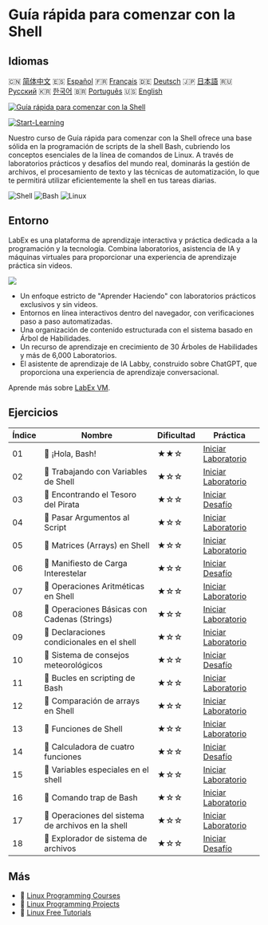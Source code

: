 # Guía rápida para comenzar con la Shell

## Idiomas

🇨🇳 [简体中文](README_zh.md) 🇪🇸 [Español](README_es.md) 🇫🇷 [Français](README_fr.md) 🇩🇪 [Deutsch](README_de.md) 🇯🇵 [日本語](README_ja.md) 🇷🇺 [Русский](README_ru.md) 🇰🇷 [한국어](README_ko.md) 🇧🇷 [Português](README_pt.md) 🇺🇸 [English](README.md) 

[![Guía rápida para comenzar con la Shell](https://cover-creator.labex.io/quick-start-with-shell.png?lang=es)](https://labex.io/es/courses/quick-start-with-shell)

[![Start-Learning](https://img.shields.io/badge/Start-Learning-whitesmoke?style=for-the-badge)](https://labex.io/es/courses/quick-start-with-shell)

Nuestro curso de Guía rápida para comenzar con la Shell ofrece una base sólida en la programación de scripts de la shell Bash, cubriendo los conceptos esenciales de la línea de comandos de Linux. A través de laboratorios prácticos y desafíos del mundo real, dominarás la gestión de archivos, el procesamiento de texto y las técnicas de automatización, lo que te permitirá utilizar eficientemente la shell en tus tareas diarias.

![Shell](https://img.shields.io/badge/Shell-whitesmoke?style=for-the-badge&logo=shell)
![Bash](https://img.shields.io/badge/Bash-whitesmoke?style=for-the-badge&logo=bash)
![Linux](https://img.shields.io/badge/Linux-whitesmoke?style=for-the-badge&logo=linux)


## Entorno

LabEx es una plataforma de aprendizaje interactiva y práctica dedicada a la programación y la tecnología. Combina laboratorios, asistencia de IA y máquinas virtuales para proporcionar una experiencia de aprendizaje práctica sin videos.

![](https://tutorial-screenshot.getvm.io/images/vm-1725247253.png)

- Un enfoque estricto de "Aprender Haciendo" con laboratorios prácticos exclusivos y sin videos.
- Entornos en línea interactivos dentro del navegador, con verificaciones paso a paso automatizadas.
- Una organización de contenido estructurada con el sistema basado en Árbol de Habilidades.
- Un recurso de aprendizaje en crecimiento de 30 Árboles de Habilidades y más de 6,000 Laboratorios.
- El asistente de aprendizaje de IA Labby, construido sobre ChatGPT, que proporciona una experiencia de aprendizaje conversacional.

Aprende más sobre [LabEx VM](https://support.labex.io/using-labex/virtual-machine).

## Ejercicios

|   Índice | Nombre                                             | Dificultad   | Práctica                                                                                                                     |
|----------|----------------------------------------------------|--------------|------------------------------------------------------------------------------------------------------------------------------|
|       01 | 📖 ¡Hola, Bash!                                    | ★★☆          | <a target='_blank' href='https://labex.io/es/tutorials/linux-hello-bash-388809'>Iniciar Laboratorio</a>                      |
|       02 | 📖 Trabajando con Variables de Shell               | ★☆☆          | <a target='_blank' href='https://labex.io/es/tutorials/shell-working-with-shell-variables-388810'>Iniciar Laboratorio</a>    |
|       03 | 🎯 Encontrando el Tesoro del Pirata                | ★☆☆          | <a target='_blank' href='https://labex.io/es/tutorials/shell-finding-the-pirate-s-treasure-388807'>Iniciar Desafío</a>       |
|       04 | 📖 Pasar Argumentos al Script                      | ★☆☆          | <a target='_blank' href='https://labex.io/es/tutorials/shell-passing-arguments-to-the-script-388811'>Iniciar Laboratorio</a> |
|       05 | 📖 Matrices (Arrays) en Shell                      | ★☆☆          | <a target='_blank' href='https://labex.io/es/tutorials/shell-shell-arrays-388812'>Iniciar Laboratorio</a>                    |
|       06 | 🎯 Manifiesto de Carga Interestelar                | ★☆☆          | <a target='_blank' href='https://labex.io/es/tutorials/shell-interstellar-cargo-manifest-388869'>Iniciar Desafío</a>         |
|       07 | 📖 Operaciones Aritméticas en Shell                | ★☆☆          | <a target='_blank' href='https://labex.io/es/tutorials/shell-arithmetic-operations-in-shell-388813'>Iniciar Laboratorio</a>  |
|       08 | 📖 Operaciones Básicas con Cadenas (Strings)       | ★☆☆          | <a target='_blank' href='https://labex.io/es/tutorials/shell-basic-string-operations-388814'>Iniciar Laboratorio</a>         |
|       09 | 📖 Declaraciones condicionales en el shell         | ★☆☆          | <a target='_blank' href='https://labex.io/es/tutorials/linux-conditional-statements-in-shell-388815'>Iniciar Laboratorio</a> |
|       10 | 🎯 Sistema de consejos meteorológicos              | ★☆☆          | <a target='_blank' href='https://labex.io/es/tutorials/shell-weather-advisory-system-388885'>Iniciar Desafío</a>             |
|       11 | 📖 Bucles en scripting de Bash                     | ★☆☆          | <a target='_blank' href='https://labex.io/es/tutorials/shell-bash-scripting-loops-388816'>Iniciar Laboratorio</a>            |
|       12 | 📖 Comparación de arrays en Shell                  | ★☆☆          | <a target='_blank' href='https://labex.io/es/tutorials/shell-comparing-arrays-in-shell-388817'>Iniciar Laboratorio</a>       |
|       13 | 📖 Funciones de Shell                              | ★☆☆          | <a target='_blank' href='https://labex.io/es/tutorials/shell-shell-functions-388818'>Iniciar Laboratorio</a>                 |
|       14 | 🎯 Calculadora de cuatro funciones                 | ★☆☆          | <a target='_blank' href='https://labex.io/es/tutorials/shell-four-function-calculator-388893'>Iniciar Desafío</a>            |
|       15 | 📖 Variables especiales en el shell                | ★☆☆          | <a target='_blank' href='https://labex.io/es/tutorials/shell-special-variables-in-shell-388819'>Iniciar Laboratorio</a>      |
|       16 | 📖 Comando trap de Bash                            | ★☆☆          | <a target='_blank' href='https://labex.io/es/tutorials/linux-bash-trap-command-388820'>Iniciar Laboratorio</a>               |
|       17 | 📖 Operaciones del sistema de archivos en la shell | ★☆☆          | <a target='_blank' href='https://labex.io/es/tutorials/shell-file-system-operations-in-shell-388821'>Iniciar Laboratorio</a> |
|       18 | 🎯 Explorador de sistema de archivos               | ★☆☆          | <a target='_blank' href='https://labex.io/es/tutorials/shell-file-system-explorer-388898'>Iniciar Desafío</a>                |

## Más

- 🔗 [Linux Programming Courses](https://github.com/labex-labs/awesome-programming-courses)
- 🔗 [Linux Programming Projects](https://github.com/labex-labs/awesome-programming-projects)
- 🔗 [Linux Free Tutorials](https://github.com/labex-labs/linux-free-tutorials)

